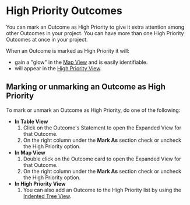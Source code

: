 # High Priority Outcomes

You can mark an Outcome as High Priority to give it extra attention among other Outcomes in your project. You can have more than one High Priority Outcomes at once in your project.

When an Outcome is marked as High Priority it will:

* gain a "glow" in the [Map View](../project-views/map-view/) and is easily identifiable.
* will appear in the [High Priority View](../project-views/high-priority-view.md).

## Marking or unmarking an Outcome as High Priority <a href="#changing-an-outcomes-scope" id="changing-an-outcomes-scope"></a>

To mark or unmark an Outcome as High Priority, do one of the following:

* **In Table View**
  1. Click on the Outcome's Statement to open the Expanded View for that Outcome.&#x20;
  2. On the right column under the **Mark As** section check or uncheck the High Priority option.
* **In Map View**
  1. Double click on the Outcome card to open the Expanded View for that Outcome.&#x20;
  2. On the right column under the **Mark As** section check or uncheck the High Priority option.&#x20;
* **In High Priority View**
  1. You can also add an Outcome to the High Priority list by using the [Indented Tree View](../project-views/high-priority-view.md#indented-tree-view).


